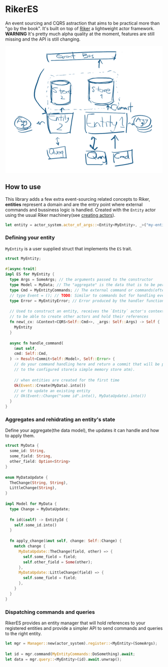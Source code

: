 # RikerES

An event sourcing and CQRS astraction that aims to be practical more than "go by the book". It's built on top of [Riker](https://riker.rs/) a lightweight actor framework.  
**WARNING** It's pretty much alpha quality at the moment, features are still missing and the API is still changing. 

![Overview draft](es.png)

## How to use
This library adds a few extra event-sourcing related concepts to Riker, **entities** represent a domain and are the entry point where external commands and bussiness logic is handled. Created with the `Entity` actor using the usual Riker machinery(see [creating actors](https://riker.rs/actors/#creating-actors)).
```rust
let entity = actor_system.actor_of_args::<Entity<MyEntity>, _>("my-entity", SomeArgs)`;
```
### Defining your entity
`MyEntity` is a user supplied struct that implements the `ES` trait.
```rust
struct MyEntity;

#[async-trait]
impl ES for MyEntity {
  type Args = SomeArgs; // the arguments passed to the constructor
  type Model = MyData; // The "aggregate" is the data that is to be persisted along with its updates.
  type Cmd = MyEntityCommands; // The external command or commands(often in the form of an enum) this entity can handle.
  // type Event = (); // TODO: Similar to commands but for handling events emitted by other entities.
  type Error = MyEntityError; // Error produced by the handler functions.
  
  // Used to construct an entity, receives the `Entity` actor's context 
  // to be able to create other actors and hold their references
  fn new(_cx: &Context<CQRS<Self::Cmd>>, _args: Self::Args) -> Self {
    MyEntity
  }
  
  async fn handle_command(
    &mut self,
    cmd: Self::Cmd,
  ) -> Result<Commit<Self::Model>, Self::Error> {
    // do your command handling here and return a commit that will be persited
    // to the configured store(a simple memory store atm).
    
    // when entities are created for the first time
    Ok(Event::Create(MyData).into())
    // or to update an existing entity
    // Ok(Event::Change("some id".into(), MyDataUpdate).into())
  }
}
```

### Aggregates and rehidrating an entity's state
Define your aggregate(the data model), the updates it can handle and how to apply them. 

```rust
struct MyData {
  some_id: String,
  some_field: String,
  other_field: Option<String>
}

enum MyDataUpdate {
  TheChange(String, String),
  LittleChange(String),
}

impl Model for MyData {
  type Change = MyDataUpdate;
  
  fn id(&self) -> EntityId {
    self.some_id.into()
  }
  
  fn apply_change(&mut self, change: Self::Change) {
    match change {
      MyDataUpdate::TheChange(field, other) => {
        self.some_field = field;
        self.other_field = Some(other);
      },
      MyDataUpdate::LittleChange(field) => {
        self.some_field = field;
      },
    }
  }
}
```
### Dispatching commands and queries
RikerES provides an entity manager that will hold references to your registered entities
and provide a simpler API to send commands and queries to the right entity.
```rust
let mgr = Manager::new(actor_system).register::<MyEntity>(SomeArgs);

let id = mgr.command(MyEntityCommands::DoSomething).await;
let data = mgr.query::<MyEntity>(id).await.unwrap();
```
